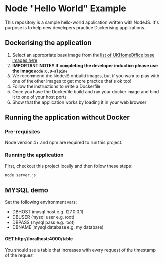  # Node "Hello World" Example

This repository is a sample hello-world application written with NodeJS. It's purpose is to help new developers practice Dockerising applications.

## Dockerising the application
1. Select an appropriate base image from the [list of UKHomeOffice base images here](https://github.com/UKHomeOffice/hosting-platform/blob/master/developer-docs/writing_dockerfiles.md)
  1. **IMPORTANT NOTE!! If completing the developer induction please use the image ```node:6.9-alpine```**
2. We recommend the NodeJS onbuild images, but if you want to play with one of the other images to get more practice that's ok too!
3. Follow the instructions to write a Dockerfile
4. Once you have the Dockerfile build and run your docker image and bind it to one of your host ports
5. Show that the application works by loading it in your web browser

## Running the application without Docker

### Pre-requisites
Node version 4+ and npm are required to run this project.

### Running the application
First, checkout this project locally and then follow these steps:

```bash
node server.js
```

## MYSQL demo
Set the following environment vars:

 - DBHOST (mysql host e.g. 127.0.0.1)
 - DBUSER (mysql user e.g. root)
 - DBPASS (mysql pass e.g. root)
 - DBNAME (mysql database e.g. my database)

#### GET http://localhost:4000/table
You should see a table that increases with every request of the timestamp of the request

